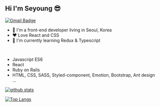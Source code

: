 ## Hi I'm Seyoung 😎

[![Gmail Badge](https://img.shields.io/badge/Gmail-red?style=flat-square&logo=Gmail&logoColor=white&mailto:link=seyoungjoodv@gmail.com)](mailto:seyoungjoodv@gmail.com)
- 📍 I'm a front-end developer living in Seoul, Korea
- ❤ Love React and CSS
- 🌱 I'm currently learning Redux & Typescript
<br />

* Javascript ES6
* React
* Ruby on Rails
* HTML, CSS, SASS, Styled-component, Emotion, Bootstrap, Ant design ...

[![github stats](https://github-readme-stats.vercel.app/api?username=seyoungjoo&show_icons=true&hide_border=true&theme=dracula)](https://github.com/SeyoungJoo)

[![Top Langs](https://github-readme-stats.vercel.app/api/top-langs/?username=seyoungjoo&layout=compact&exclude_repo=https://github.com/SeyoungJoo/fullstack-challenges)](https://github.com/SeyoungJoo)
